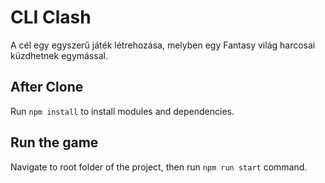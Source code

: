 # CLI Clash

A cél egy egyszerű játék létrehozása, melyben egy Fantasy világ harcosai küzdhetnek
egymással.

## After Clone

Run `npm install` to install modules and dependencies.

## Run the game

Navigate to root folder of the project, then run `npm run start` command.
